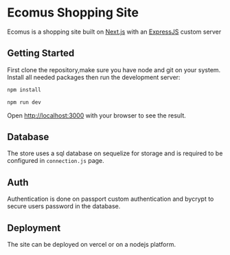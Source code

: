 # Ecomus Shopping Site

Ecomus is a shopping site built on [Next.js](https://nextjs.org/) with an [ExpressJS](https://expressjs.com/) custom server

## Getting Started

First clone the repository,make sure you have node and git on your system. Install all needed packages then run the development server:

```bash
npm install

npm run dev
```

Open [http://localhost:3000](http://localhost:3000) with your browser to see the result.

## Database

The store uses a sql database on sequelize for storage and is required to be configured in `connection.js` page.

## Auth

Authentication is done on passport custom authentication and bycrypt to secure users password in the database.

## Deployment

The site can be deployed on vercel or on a nodejs platform.




